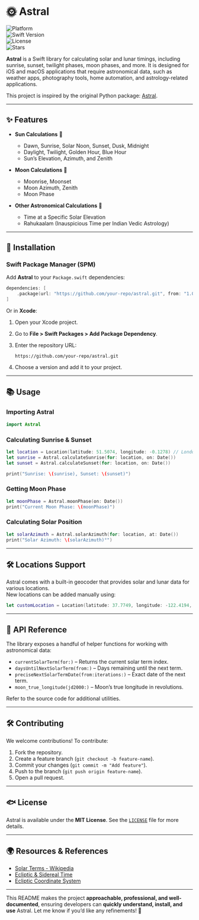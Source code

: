 # 🌞 Astral

![Platform](https://img.shields.io/badge/platform-iOS%20%7C%20macOS-blue)  
![Swift Version](https://img.shields.io/badge/swift-5.0%2B-orange)  
![License](https://img.shields.io/github/license/your-repo/astral)  
![Stars](https://img.shields.io/github/stars/your-repo/astral?style=social)

**Astral** is a Swift library for calculating solar and lunar timings, including sunrise, sunset, twilight phases, moon phases, and more. It is designed for iOS and macOS applications that require astronomical data, such as weather apps, photography tools, home automation, and astrology-related applications.

This project is inspired by the original Python package: [Astral](https://sffjunkie.github.io/astral/).

---

## ✨ Features

- **Sun Calculations** 🌅  
  - Dawn, Sunrise, Solar Noon, Sunset, Dusk, Midnight  
  - Daylight, Twilight, Golden Hour, Blue Hour  
  - Sun’s Elevation, Azimuth, and Zenith  

- **Moon Calculations** 🌙  
  - Moonrise, Moonset  
  - Moon Azimuth, Zenith  
  - Moon Phase  

- **Other Astronomical Calculations** 🔭  
  - Time at a Specific Solar Elevation  
  - Rahukaalam (Inauspicious Time per Indian Vedic Astrology)  

---

## 🚀 Installation

### Swift Package Manager (SPM)

Add **Astral** to your `Package.swift` dependencies:

```swift
dependencies: [
    .package(url: "https://github.com/your-repo/astral.git", from: "1.0.0")
]
```

Or in **Xcode**:

1. Open your Xcode project.  
2. Go to **File > Swift Packages > Add Package Dependency**.  
3. Enter the repository URL:  

   ```
   https://github.com/your-repo/astral.git
   ```

4. Choose a version and add it to your project.

---

## 📚 Usage

### Importing Astral

```swift
import Astral
```

### Calculating Sunrise & Sunset

```swift
let location = Location(latitude: 51.5074, longitude: -0.1278) // London, UK
let sunrise = Astral.calculateSunrise(for: location, on: Date())
let sunset = Astral.calculateSunset(for: location, on: Date())

print("Sunrise: \(sunrise), Sunset: \(sunset)")
```

### Getting Moon Phase

```swift
let moonPhase = Astral.moonPhase(on: Date())
print("Current Moon Phase: \(moonPhase)")
```

### Calculating Solar Position

```swift
let solarAzimuth = Astral.solarAzimuth(for: location, at: Date())
print("Solar Azimuth: \(solarAzimuth)°")
```

---

## 🛠️ Locations Support

Astral comes with a built-in geocoder that provides solar and lunar data for various locations.  
New locations can be added manually using:

```swift
let customLocation = Location(latitude: 37.7749, longitude: -122.4194, name: "San Francisco")
```

---

## 📖 API Reference

The library exposes a handful of helper functions for working with
astronomical data:

- `currentSolarTerm(for:)` – Returns the current solar term index.
- `daysUntilNextSolarTerm(from:)` – Days remaining until the next term.
- `preciseNextSolarTermDate(from:iterations:)` – Exact date of the next term.
- `moon_true_longitude(jd2000:)` – Moon’s true longitude in revolutions.

Refer to the source code for additional utilities.

---

## 🛠️ Contributing

We welcome contributions! To contribute:

1. Fork the repository.  
2. Create a feature branch (`git checkout -b feature-name`).  
3. Commit your changes (`git commit -m "Add feature"`).  
4. Push to the branch (`git push origin feature-name`).  
5. Open a pull request.

---

## 🐟 License

Astral is available under the **MIT License**. See the [`LICENSE`](LICENSE) file for more details.

---

## 🌍 Resources & References

- [Solar Terms - Wikipedia](https://en.wikipedia.org/wiki/Solar_term)  
- [Ecliptic & Sidereal Time](https://en.wikipedia.org/wiki/Sidereal_time)  
- [Ecliptic Coordinate System](https://en.wikipedia.org/wiki/Ecliptic_coordinate_system#Spherical_coordinates)  

---

This README makes the project **approachable, professional, and well-documented**, ensuring developers can **quickly understand, install, and use** Astral. Let me know if you’d like any refinements! 🚀
